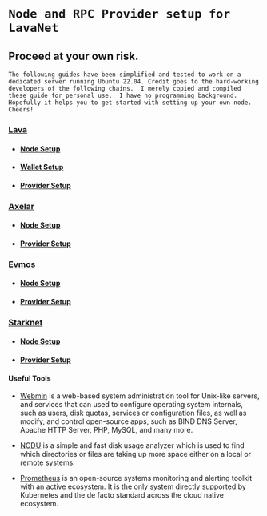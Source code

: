 # `Node and RPC Provider setup for LavaNet`

## Proceed at your own risk.
`The following guides have been simplified and tested to work on a dedicated server running Ubuntu 22.04. Credit goes to the hard-working developers of the following chains. 
I merely copied and compiled these guide for personal use. 
I have no programming background. 
Hopefully it helps you to get started with setting up your own node. Cheers!`

### [Lava](https://docs.lavanet.xyz/about/)


- #### [Node Setup](https://github.com/zachzwei/z4ch-nodes/blob/main/lava/lava-node-setup.md)

- #### [Wallet Setup](https://github.com/zachzwei/z4ch-nodes/blob/main/lava/lava-wallet.md)

- #### [Provider Setup](https://github.com/zachzwei/z4ch-nodes/blob/main/lava/lava-provider-tls.md)


### [Axelar](https://docs.axelar.dev/)

- #### [Node Setup](https://github.com/zachzwei/z4ch-nodes/blob/main/axelar/axelar.md)

- #### [Provider Setup](https://github.com/zachzwei/z4ch-nodes/blob/main/axelar/axelar-provider-tls.md)


### [Evmos](https://docs.evmos.org/)

- #### [Node Setup](evmos/evmos.md)

- #### [Provider Setup](evmos/evmos-provider-tls.md)



### [Starknet](https://docs.starknet.io/documentation/)


- #### [Node Setup](https://github.com/zachzwei/z4ch-nodes/blob/main/starknet/stark.md)

- #### [Provider Setup](https://github.com/zachzwei/z4ch-nodes/blob/main/starknet/stark-provider-tls.md)



#### Useful Tools

* [Webmin](https://webmin.com/download/)
is a web-based system administration tool for Unix-like servers, and services that can used to configure operating system internals, such as users, disk quotas, services or configuration files, as well as modify, and control open-source apps, such as BIND DNS Server, Apache HTTP Server, PHP, MySQL, and many more.

* [NCDU](https://ostechnix.com/check-disk-space-usage-linux-using-ncdu/) is a simple and fast disk usage analyzer which is used to find which directories or files are taking up more space either on a local or remote systems. 

* [Prometheus](https://prometheus.io/docs/introduction/overview/) is an open-source systems monitoring and alerting toolkit with an active ecosystem. It is the only system directly supported by Kubernetes and the de facto standard across the cloud native ecosystem. 
